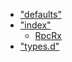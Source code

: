 * [&quot;defaults&quot;](modules/_defaults_.md)
* [&quot;index&quot;](modules/_index_.md)
  * [RpcRx](classes/_index_.rpcrx.md)
* [&quot;types.d&quot;](modules/_types_d_.md)
